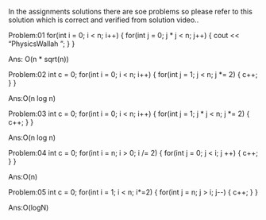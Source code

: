 In the assignments solutions there are soe problems so please refer to this solution which is correct and verified from solution video..

Problem:01
for(int i = 0; i < n; i++) {
 for(int j = 0; j * j < n; j++) {
cout << “PhysicsWallah ”;
 }
}

Ans: O(n * sqrt(n))

Problem:02
int c = 0;
for(int i = 0; i < n; i++) {
for(int j = 1; j < n; j *= 2) {
c++;
}
}

Ans:O(n log n)

Problem:03
int c = 0;
for(int i = 0; i < n; i++) {
for(int j = 1; j * j < n; j *= 2) {
c++;
}
}

Ans:O(n log n)

Problem:04
int c = 0;
for(int i = n; i > 0; i /= 2) {
for(int j = 0; j < i; j ++) {
c++;
}
}

Ans:O(n)

Problem:05
int c = 0;
for(int i = 1; i < n; i*=2) {
for(int j = n; j > i; j--) {
c++;
}
}

Ans:O(logN)